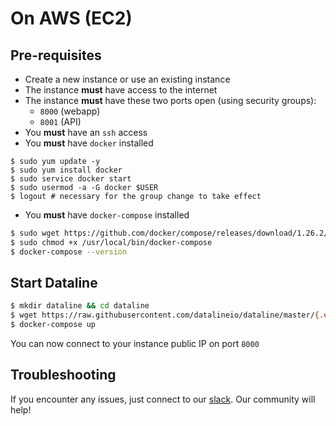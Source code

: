 # On AWS \(EC2\)

## Pre-requisites

* Create a new instance or use an existing instance
* The instance **must** have access to the internet
* The instance **must** have these two ports open \(using security groups\):
  * `8000` \(webapp\)
  * `8001` \(API\)
* You **must** have an `ssh` access
* You **must** have `docker` installed

```
$ sudo yum update -y
$ sudo yum install docker
$ sudo service docker start
$ sudo usermod -a -G docker $USER
$ logout # necessary for the group change to take effect
```

* You **must** have `docker-compose` installed

```bash
$ sudo wget https://github.com/docker/compose/releases/download/1.26.2/docker-compose-$(uname -s)-$(uname -m) -O /usr/local/bin/docker-compose
$ sudo chmod +x /usr/local/bin/docker-compose
$ docker-compose --version
```

## Start Dataline

```bash
$ mkdir dataline && cd dataline
$ wget https://raw.githubusercontent.com/datalineio/dataline/master/{.env,docker-compose.yaml}
$ docker-compose up
```

You can now connect to your instance public IP on port `8000`

## Troubleshooting

If you encounter any issues, just connect to our [slack](https://join.slack.com/t/datalinehq/shared_invite/zt-h5m88w3a-twQ_6AF9e8SnAzOIkHu2VQ). Our community will help!


